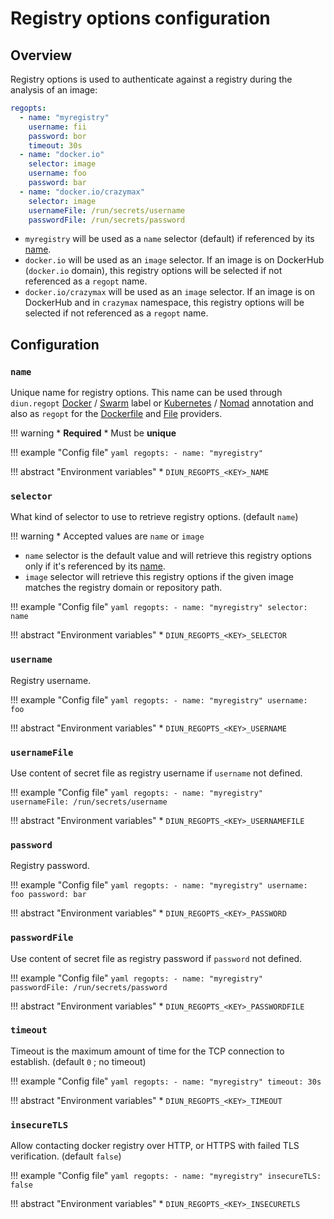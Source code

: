 # Registry options configuration

## Overview

Registry options is used to authenticate against a registry during the analysis of an image:

```yaml
regopts:
  - name: "myregistry"
    username: fii
    password: bor
    timeout: 30s
  - name: "docker.io"
    selector: image
    username: foo
    password: bar
  - name: "docker.io/crazymax"
    selector: image
    usernameFile: /run/secrets/username
    passwordFile: /run/secrets/password
```

* `myregistry` will be used as a `name` selector (default) if referenced by its [name](#name).
* `docker.io` will be used as an `image` selector. If an image is on DockerHub (`docker.io` domain), this registry
options will be selected if not referenced as a `regopt` name.
* `docker.io/crazymax` will be used as an `image` selector. If an image is on DockerHub and in `crazymax` namespace,
this registry options will be selected if not referenced as a `regopt` name.

## Configuration

### `name`

Unique name for registry options. This name can be used through `diun.regopt`
[Docker](../providers/docker.md#docker-labels) / [Swarm](../providers/swarm.md#docker-labels)
label or [Kubernetes](../providers/kubernetes.md#kubernetes-annotations) / [Nomad](../providers/nomad.md#nomad-annotations)
annotation and also as `regopt` for the [Dockerfile](../providers/dockerfile.md)
and [File](../providers/file.md) providers.

!!! warning
    * **Required**
    * Must be **unique**

!!! example "Config file"
    ```yaml
    regopts:
      - name: "myregistry"
    ```

!!! abstract "Environment variables"
    * `DIUN_REGOPTS_<KEY>_NAME`

### `selector`

What kind of selector to use to retrieve registry options. (default `name`)

!!! warning
    * Accepted values are `name` or `image`

* `name` selector is the default value and will retrieve this registry options only if it's referenced by its [name](#name).
* `image` selector will retrieve this registry options if the given image matches the registry domain or repository path.

!!! example "Config file"
    ```yaml
    regopts:
      - name: "myregistry"
        selector: name
    ```

!!! abstract "Environment variables"
    * `DIUN_REGOPTS_<KEY>_SELECTOR`

### `username`

Registry username.

!!! example "Config file"
    ```yaml
    regopts:
      - name: "myregistry"
        username: foo
    ```

!!! abstract "Environment variables"
    * `DIUN_REGOPTS_<KEY>_USERNAME`

### `usernameFile`

Use content of secret file as registry username if `username` not defined.

!!! example "Config file"
    ```yaml
    regopts:
      - name: "myregistry"
        usernameFile: /run/secrets/username
    ```

!!! abstract "Environment variables"
    * `DIUN_REGOPTS_<KEY>_USERNAMEFILE`

### `password`

Registry password.

!!! example "Config file"
    ```yaml
    regopts:
      - name: "myregistry"
        username: foo
        password: bar
    ```

!!! abstract "Environment variables"
    * `DIUN_REGOPTS_<KEY>_PASSWORD`

### `passwordFile`

Use content of secret file as registry password if `password` not defined.

!!! example "Config file"
    ```yaml
    regopts:
      - name: "myregistry"
        passwordFile: /run/secrets/password
    ```

!!! abstract "Environment variables"
    * `DIUN_REGOPTS_<KEY>_PASSWORDFILE`

### `timeout`

Timeout is the maximum amount of time for the TCP connection to establish. (default `0` ; no timeout)

!!! example "Config file"
    ```yaml
    regopts:
      - name: "myregistry"
        timeout: 30s
    ```

!!! abstract "Environment variables"
    * `DIUN_REGOPTS_<KEY>_TIMEOUT`

### `insecureTLS`

Allow contacting docker registry over HTTP, or HTTPS with failed TLS verification. (default `false`)

!!! example "Config file"
    ```yaml
    regopts:
      - name: "myregistry"
        insecureTLS: false
    ```

!!! abstract "Environment variables"
    * `DIUN_REGOPTS_<KEY>_INSECURETLS`

